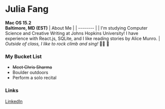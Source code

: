 # Julia Fang

**Mac OS 15.2**  
**Baltimore, MD (EST)** 
| About Me |
| -------- |
| I'm studying Computer Science and Creative Writing at Johns Hopkins University! I have experience with React.js, SQLite, and I like reading stories by Alice Munro. |
*Outside of class, I like to rock climb and sing!* 🧗‍♀️ 🎵

### My Bucket List
- ~~Meet Chris Sharma~~
- Boulder outdoors
- Perform a solo recital

### Links
[LinkedIn](https://www.linkedin.com/in/juliafang1/)
